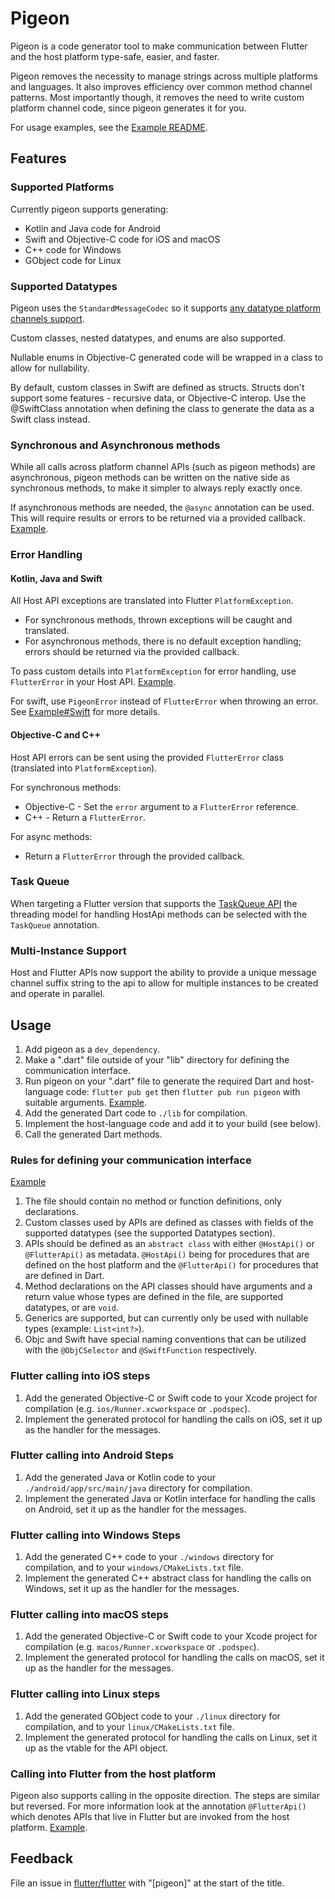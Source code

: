 # Pigeon

Pigeon is a code generator tool to make communication between Flutter and the
host platform type-safe, easier, and faster.

Pigeon removes the necessity to manage strings across multiple platforms and languages.
It also improves efficiency over common method channel patterns. Most importantly though,
it removes the need to write custom platform channel code, since pigeon generates it for you.

For usage examples, see the [Example README](./example/README.md).

## Features

### Supported Platforms

Currently pigeon supports generating:

- Kotlin and Java code for Android
- Swift and Objective-C code for iOS and macOS
- C++ code for Windows
- GObject code for Linux

### Supported Datatypes

Pigeon uses the `StandardMessageCodec` so it supports
[any datatype platform channels support](https://flutter.dev/to/platform-channels-codec).

Custom classes, nested datatypes, and enums are also supported.

Nullable enums in Objective-C generated code will be wrapped in a class to allow for nullability.

By default, custom classes in Swift are defined as structs.
Structs don't support some features - recursive data, or Objective-C interop.
Use the @SwiftClass annotation when defining the class to generate the data
as a Swift class instead.

### Synchronous and Asynchronous methods

While all calls across platform channel APIs (such as pigeon methods) are asynchronous,
pigeon methods can be written on the native side as synchronous methods,
to make it simpler to always reply exactly once.

If asynchronous methods are needed, the `@async` annotation can be used. This will require
results or errors to be returned via a provided callback. [Example](./example/README.md#HostApi_Example).

### Error Handling

#### Kotlin, Java and Swift

All Host API exceptions are translated into Flutter `PlatformException`.

- For synchronous methods, thrown exceptions will be caught and translated.
- For asynchronous methods, there is no default exception handling; errors
  should be returned via the provided callback.

To pass custom details into `PlatformException` for error handling,
use `FlutterError` in your Host API. [Example](./example/README.md#HostApi_Example).

For swift, use `PigeonError` instead of `FlutterError` when throwing an error. See [Example#Swift](./example/README.md#Swift) for more details.

#### Objective-C and C++

Host API errors can be sent using the provided `FlutterError` class (translated into `PlatformException`).

For synchronous methods:

- Objective-C - Set the `error` argument to a `FlutterError` reference.
- C++ - Return a `FlutterError`.

For async methods:

- Return a `FlutterError` through the provided callback.

### Task Queue

When targeting a Flutter version that supports the
[TaskQueue API](https://docs.flutter.dev/development/platform-integration/platform-channels?tab=type-mappings-kotlin-tab#channels-and-platform-threading)
the threading model for handling HostApi methods can be selected with the
`TaskQueue` annotation.

### Multi-Instance Support

Host and Flutter APIs now support the ability to provide a unique message channel suffix string
to the api to allow for multiple instances to be created and operate in parallel.

## Usage

1. Add pigeon as a `dev_dependency`.
1. Make a ".dart" file outside of your "lib" directory for defining the
   communication interface.
1. Run pigeon on your ".dart" file to generate the required Dart and
   host-language code: `flutter pub get` then `flutter pub run pigeon`
   with suitable arguments. [Example](./example/README.md#Invocation).
1. Add the generated Dart code to `./lib` for compilation.
1. Implement the host-language code and add it to your build (see below).
1. Call the generated Dart methods.

### Rules for defining your communication interface

[Example](./example/README.md#HostApi_Example)

1. The file should contain no method or function definitions, only declarations.
1. Custom classes used by APIs are defined as classes with fields of the
   supported datatypes (see the supported Datatypes section).
1. APIs should be defined as an `abstract class` with either `@HostApi()` or
   `@FlutterApi()` as metadata. `@HostApi()` being for procedures that are defined
   on the host platform and the `@FlutterApi()` for procedures that are defined in Dart.
1. Method declarations on the API classes should have arguments and a return
   value whose types are defined in the file, are supported datatypes, or are
   `void`.
1. Generics are supported, but can currently only be used with nullable types
   (example: `List<int?>`).
1. Objc and Swift have special naming conventions that can be utilized with the
   `@ObjCSelector` and `@SwiftFunction` respectively.

### Flutter calling into iOS steps

1. Add the generated Objective-C or Swift code to your Xcode project for compilation
   (e.g. `ios/Runner.xcworkspace` or `.podspec`).
1. Implement the generated protocol for handling the calls on iOS, set it up
   as the handler for the messages.

### Flutter calling into Android Steps

1. Add the generated Java or Kotlin code to your `./android/app/src/main/java` directory
   for compilation.
1. Implement the generated Java or Kotlin interface for handling the calls on Android, set
   it up as the handler for the messages.

### Flutter calling into Windows Steps

1. Add the generated C++ code to your `./windows` directory for compilation, and
   to your `windows/CMakeLists.txt` file.
1. Implement the generated C++ abstract class for handling the calls on Windows,
   set it up as the handler for the messages.

### Flutter calling into macOS steps

1. Add the generated Objective-C or Swift code to your Xcode project for compilation
   (e.g. `macos/Runner.xcworkspace` or `.podspec`).
1. Implement the generated protocol for handling the calls on macOS, set it up
   as the handler for the messages.

### Flutter calling into Linux steps

1. Add the generated GObject code to your `./linux` directory for compilation, and
   to your `linux/CMakeLists.txt` file.
1. Implement the generated protocol for handling the calls on Linux, set it up
   as the vtable for the API object.

### Calling into Flutter from the host platform

Pigeon also supports calling in the opposite direction. The steps are similar
but reversed. For more information look at the annotation `@FlutterApi()` which
denotes APIs that live in Flutter but are invoked from the host platform.
[Example](./example/README.md#FlutterApi_Example).

## Feedback

File an issue in [flutter/flutter](https://github.com/flutter/flutter) with
"[pigeon]" at the start of the title.

